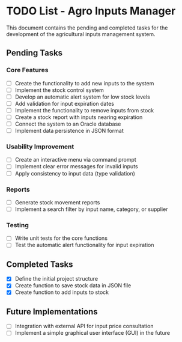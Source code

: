 # TODO List - Agro Inputs Manager

This document contains the pending and completed tasks for the development of the agricultural inputs management system.

## Pending Tasks

### Core Features
- [ ] Create the functionality to add new inputs to the system
- [ ] Implement the stock control system
- [ ] Develop an automatic alert system for low stock levels
- [ ] Add validation for input expiration dates
- [ ] Implement the functionality to remove inputs from stock
- [ ] Create a stock report with inputs nearing expiration
- [ ] Connect the system to an Oracle database
- [ ] Implement data persistence in JSON format

### Usability Improvement
- [ ] Create an interactive menu via command prompt
- [ ] Implement clear error messages for invalid inputs
- [ ] Apply consistency to input data (type validation)

### Reports
- [ ] Generate stock movement reports
- [ ] Implement a search filter by input name, category, or supplier

### Testing
- [ ] Write unit tests for the core functions
- [ ] Test the automatic alert functionality for input expiration

## Completed Tasks
- [x] Define the initial project structure
- [x] Create function to save stock data in JSON file
- [x] Create function to add inputs to stock

## Future Implementations
- [ ] Integration with external API for input price consultation
- [ ] Implement a simple graphical user interface (GUI) in the future
